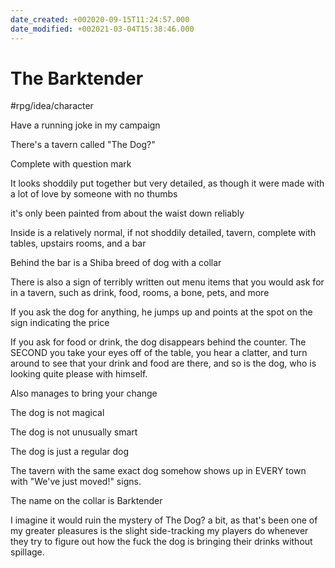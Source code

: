 ```yaml
---
date_created: +002020-09-15T11:24:57.000
date_modified: +002021-03-04T15:38:46.000
---
```


# The Barktender

#rpg/idea/character

Have a running joke in my campaign

There's a tavern called "The Dog?"

Complete with question mark

It looks shoddily put together but very detailed, as though it were made with a lot of love by someone with no thumbs

it's only been painted from about the waist down reliably

Inside is a relatively normal, if not shoddily detailed, tavern, complete with tables, upstairs rooms, and a bar

Behind the bar is a Shiba breed of dog with a collar

There is also a sign of terribly written out menu items that you would ask for in a tavern, such as drink, food, rooms, a bone, pets, and more

If you ask the dog for anything, he jumps up and points at the spot on the sign indicating the price

If you ask for food or drink, the dog disappears behind the counter. The SECOND you take your eyes off of the table, you hear a clatter, and turn around to see that your drink and food are there, and so is the dog, who is looking quite please with himself.

Also manages to bring your change

The dog is not magical

The dog is not unusually smart

The dog is just a regular dog

The tavern with the same exact dog somehow shows up in EVERY town with "We've just moved!" signs.

The name on the collar is Barktender

I imagine it would ruin the mystery of The Dog? a bit, as that's been one of my greater pleasures is the slight side-tracking my players do whenever they try to figure out how the fuck the dog is bringing their drinks without spillage.
